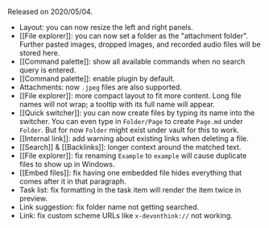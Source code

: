 Released on 2020/05/04.

- Layout: you can now resize the left and right panels.
- [[File explorer]]: you can now set a folder as the "attachment folder". Further pasted images, dropped images, and recorded audio files will be stored here.
- [[Command palette]]: show all available commands when no search query is entered.
- [[Command palette]]: enable plugin by default.
- Attachments: now `.jpeg` files are also supported.
- [[File explorer]]: more compact layout to fit more content. Long file names will not wrap; a tooltip with its full name will appear.
- [[Quick switcher]]: you can now create files by typing its name into the switcher. You can even type in `Folder/Page` to create `Page.md` under `Folder`. But for now `Folder` might exist under vault for this to work.
- [[Internal link]]: add warning about existing links when deleting a file.
- [[Search]] & [[Backlinks]]: longer context around the matched text.
- [[File explorer]]: fix renaming `Example` to `example` will cause duplicate files to show up in Windows.
- [[Embed files]]: fix having one embedded file hides everything  that comes after it in that paragraph.
- Task list: fix formatting in the task item will render the item twice in preview.
- Link suggestion: fix folder name not getting searched.
- Link: fix custom scheme URLs like `x-devonthink://` not working.
